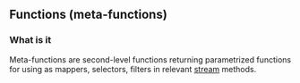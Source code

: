 ## Functions (meta-functions)

### What is it

Meta-functions are second-level functions
 returning parametrized functions 
 for using as mappers, selectors, filters 
 in relevant [stream](https://github.com/az365/snakee/blob/main/streams/readme.md) methods.
